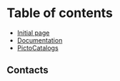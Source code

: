 # Table of contents

* [Initial page](README.md)
* [Documentation](Documentation.md)
* [PictoCatalogs](https://github.com/PictoCatalogs)

## Contacts
